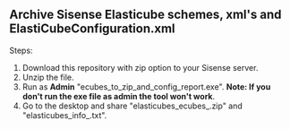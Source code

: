 ## Archive Sisense Elasticube schemes, xml's and ElastiCubeConfiguration.xml


Steps:

1. Download this repository with zip option to your Sisense server.
2. Unzip the file.
3. Run as **Admin** "ecubes_to_zip_and_config_report.exe".
**Note: If you don't run the exe file as admin the tool won't work**.
4. Go to the desktop and share "elasticubes_ecubes_<date>.zip" and "elasticubes_info_<date>.txt".

